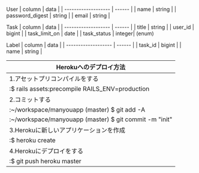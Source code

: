 User
|  column             |  data  |
| ------------------- | ------ |
| name                | string |
| password_digest     | string |
| email               | string |

Task
|  column             |  data  |
| ------------------- | ------ |
| title               | string |
| user_id             | bigint |
| task_limit_on       | date   |
| task_status         | integer| (enum)

Label
|  column             |  data  |
| ------------------- | ------ |
| task_id             | bigint |
| name                | string |

|Herokuへのデプロイ方法                                    |
| ------------------------------------------------------ |
|1.アセットプリコンパイルをする                              |
| :$ rails assets:precompile RAILS_ENV=production       |
|2.コミットする                                           |
| :~/workspace/manyouapp (master) $ git add -A          |
| :~/workspace/manyouapp (master) $ git commit -m "init"|
|3.Herokuに新しいアプリケーションを作成                      |
| :$ heroku create                                      |
|4.Herokuにデプロイをする                                  |
| :$ git push heroku master                             |
